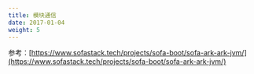 ```yaml
---
title: 模块通信
date: 2017-01-04
weight: 5
---
```


参考：[https://www.sofastack.tech/projects/sofa-boot/sofa-ark-ark-jvm/](https://www.sofastack.tech/projects/sofa-boot/sofa-ark-ark-jvm/)